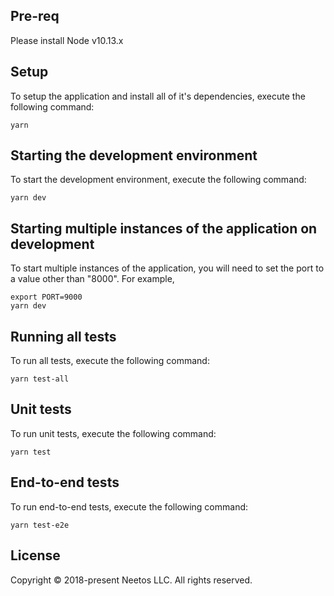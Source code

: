 ## Pre-req
Please install Node v10.13.x

## Setup
To setup the application and install all of it's dependencies, execute the following command:
```
yarn
```

## Starting the development environment
To start the development environment, execute the following command:
```
yarn dev
```

## Starting multiple instances of the application on development
To start multiple instances of the application, you will need to set the port to a value other than "8000". For example,
```
export PORT=9000
yarn dev
```

## Running all tests
To run all tests, execute the following command:
```
yarn test-all
```

## Unit tests
To run unit tests, execute the following command:
```
yarn test
```

## End-to-end tests
To run end-to-end tests, execute the following command:
```
yarn test-e2e
```

## License
Copyright © 2018-present Neetos LLC. All rights reserved.
